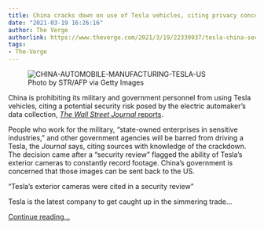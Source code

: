 ```yaml
---
title: China cracks down on use of Tesla vehicles, citing privacy concerns
date: "2021-03-19 16:26:16"
author: The Verge
authorlink: https://www.theverge.com/2021/3/19/22339937/tesla-china-security-evs-camera-restriction
tags:
- The-Verge
---
```

<figure>
      <img alt="CHINA-AUTOMOBILE-MANUFACTURING-TESLA-US" src="https://cdn.vox-cdn.com/thumbor/za4X00rPRbDNHkRjY66X0-iep80=/0x1:3000x2001/1310x873/cdn.vox-cdn.com/uploads/chorus_image/image/68994071/1192349155.jpg.0.jpg" />
        <figcaption>Photo by STR/AFP via Getty Images</figcaption>
    </figure>

  <p id="HB8mQ3">China is prohibiting its military and government personnel from using Tesla vehicles, citing a potential security risk posed by the electric automaker’s data collection, <a href="https://www.wsj.com/articles/china-to-restrict-tesla-usage-by-military-and-state-personnel-11616155643?mod=mhp"><em>The Wall Street Journal</em> reports</a>. </p>
<p id="7SgCUN">People who work for the military, “state-owned enterprises in sensitive industries,” and other government agencies will be barred from driving a Tesla, the <em>Journal</em> says, citing sources with knowledge of the crackdown. The decision came after a “security review” flagged the ability of Tesla’s exterior cameras to constantly record footage. China’s government is concerned that those images can be sent back to the US. </p>
<div class="c-float-right"><aside id="4Eh2XE"><q>Tesla’s exterior cameras were cited in a security review</q></aside></div>
<p id="Ly1gEc">Tesla is the latest company to get caught up in the simmering trade...</p>
  <p>
    <a href="https://www.theverge.com/2021/3/19/22339937/tesla-china-security-evs-camera-restriction">Continue reading&hellip;</a>
  </p>
